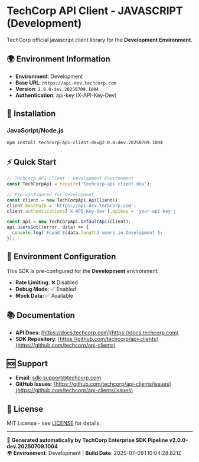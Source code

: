 # TechCorp API Client - JAVASCRIPT (Development)

TechCorp official javascript client library for the **Development Environment**.

## 🌍 Environment Information

- **Environment**: Development
- **Base URL**: `https://api-dev.techcorp.com`
- **Version**: `2.0.0-dev.20250709.1004`
- **Authentication**: api-key (X-API-Key-Dev)

## 🚀 Installation

### JavaScript/Node.js

```bash
npm install techcorp-api-client-dev@2.0.0-dev.20250709.1004
```

## ⚡ Quick Start

```javascript
// TechCorp API Client - Development Environment
const TechCorpApi = require('techcorp-api-client-dev');

// Pre-configured for Development
const client = new TechCorpApi.ApiClient();
client.basePath = 'https://api-dev.techcorp.com';
client.authentications['X-API-Key-Dev'].apiKey = 'your-api-key';

const api = new TechCorpApi.DefaultApi(client);
api.usersGet((error, data) => {
  console.log(`Found ${data.length} users in Development`);
});
```

## 🔧 Environment Configuration

This SDK is pre-configured for the **Development** environment:

- **Rate Limiting**: ❌ Disabled
- **Debug Mode**: ✅ Enabled  
- **Mock Data**: ✅ Available

## 📚 Documentation

- **API Docs**: [https://docs.techcorp.com](https://docs.techcorp.com)
- **SDK Repository**: [https://github.com/techcorp/api-clients](https://github.com/techcorp/api-clients)

## 🆘 Support

- **Email**: [sdk-support@techcorp.com](mailto:sdk-support@techcorp.com)
- **GitHub Issues**: [https://github.com/techcorp/api-clients/issues](https://github.com/techcorp/api-clients/issues)

## 📄 License

MIT License - see [LICENSE](https://opensource.org/licenses/MIT) for details.

---
🤖 **Generated automatically by TechCorp Enterprise SDK Pipeline v2.0.0-dev.20250709.1004**  
🌍 **Environment**: Development | **Build Date**: 2025-07-09T10:04:28.821Z
